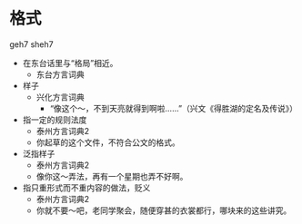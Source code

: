 # 格式
geh7 sheh7
+ 在东台话里与“格局”相近。
  * 东台方言词典
+ 样子
  * 兴化方言词典
    - “像这个～，不到天亮就得到啊啦……”（兴文《得胜湖的定名及传说》）
+ 指一定的规则法度
  * 泰州方言词典2
  - 你起草的这个文件，不符合公文的格式。
+ 泛指样子
  * 泰州方言词典2
  - 像你这～弄法，再有一个星期也弄不好啊。
+ 指只重形式而不重内容的做法，贬义
  * 泰州方言词典2
  - 你就不要～吧，老同学聚会，随便穿甚的衣裳都行，哪块来的这些讲究。
